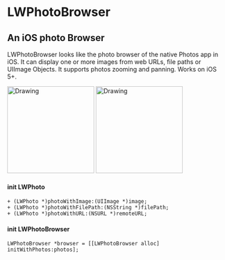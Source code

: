 LWPhotoBrowser
==============

An iOS photo Browser
--------------------


LWPhotoBrowser looks like the photo browser of the native Photos app in iOS. It can display one or more images from web URLs, file paths or UIImage Objects. It supports photos zooming and panning. Works on iOS 5+.


<img src="https://raw.github.com/imhui/LWPhotoBrowser/master/screenshots/1.png" alt="Drawing" style="width: 200px;"/>
<img src="https://raw.github.com/imhui/LWPhotoBrowser/master/screenshots/2.png" alt="Drawing" style="width: 200px;"/>

#### init LWPhoto
```
+ (LWPhoto *)photoWithImage:(UIImage *)image;
+ (LWPhoto *)photoWithFilePath:(NSString *)filePath;
+ (LWPhoto *)photoWithURL:(NSURL *)remoteURL;
````

#### init LWPhotoBrowser
```
LWPhotoBrowser *browser = [[LWPhotoBrowser alloc] initWithPhotos:photos];
```


